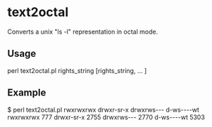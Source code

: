 text2octal
==========

Converts a unix "ls -l" representation in octal mode.


Usage
-----

perl text2octal.pl rights_string [rights_string, ... ]

Example
-------

$ perl text2octal.pl rwxrwxrwx drwxr-sr-x drwxrws--- d-ws----wt
rwxrwxrwx 777
drwxr-sr-x 2755
drwxrws--- 2770
d-ws----wt 5303

